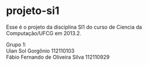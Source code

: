 projeto-si1
===========

Esse é o projeto da disciplina SI1 do curso de Ciencia da Computação/UFCG em 2013.2.

Grupo 1:  
Uian Sol Gorgônio 112110103  
Fábio Fernando de Oliveira Silva 112110929  

